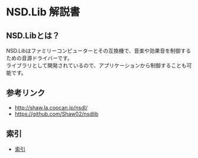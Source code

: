 # NSD.Lib 解説書


## NSD.Libとは？
NSD.Libはファミリーコンピューターとその互換機で、音楽や効果音を制御するための音源ドライバーです。  
ライブラリとして開発されているので、アプリケーションから制御することも可能です。

## 参考リンク
- http://shaw.la.coocan.jp/nsdl/
- https://github.com/Shaw02/nsdlib

## 索引

- [索引](docs/index.md)